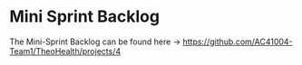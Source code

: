 # Mini Sprint Backlog

The Mini-Sprint Backlog can be found here -> https://github.com/AC41004-Team1/TheoHealth/projects/4
